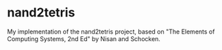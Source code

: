# nand2tetris

My implementation of the nand2tetris project, based on 
"The Elements of Computing Systems, 2nd Ed" by Nisan and Schocken.
